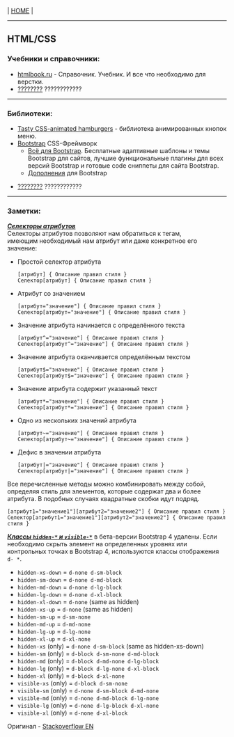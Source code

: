 | [HOME](https://github.com/vik-vavilikhin/vik-vavilikhin.github.io) |

-------------------------------------------------------------------------------------------
## HTML/CSS
### Учебники и справочники:
- [htmlbook.ru](http://htmlbook.ru/) - Справочник. Учебник. И все что необходимо для верстки.
  <!-- ==================== -->
- [????????]() ????????????

-------------------------------------------------------------------------------------------
### Библиотеки:
- [Tasty CSS-animated hamburgers](https://jonsuh.com/hamburgers/) - библиотека анимированных кнопок меню.
- [Bootstrap](https://getbootstrap.com/) CSS-Фреймворк
  - [Всё для Bootstrap](http://bootstraptema.ru/). Бесплатные адаптивные шаблоны и темы Bootstrap для сайтов, лучшие функциональные плагины для всех версий Bootstrap и готовые code сниппеты для сайта Bootstrap.
  - [Дополнения](https://habr.com/ru/company/dataart/blog/258101/) для Bootstrap
<!-- ==================== -->
- [????????]() ????????????

-------------------------------------------------------------------------------------------
### Заметки:

___[Селекторы атрибутов](http://htmlbook.ru/samcss/selektory-atributov)___  
Селекторы атрибутов позволяют нам обратиться к тегам,  
имеющим необходимый нам атрибут или даже конкретное его значение:
- Простой селектор атрибута
  ```
  [атрибут] { Описание правил стиля }
  Селектор[атрибут] { Описание правил стиля }
  ```
- Атрибут со значением
  ```
  [атрибут="значение"] { Описание правил стиля }
  Селектор[атрибут="значение"] { Описание правил стиля }
  ```
- Значение атрибута начинается с определённого текста
  ```
  [атрибут^="значение"] { Описание правил стиля }
  Селектор[атрибут^="значение"] { Описание правил стиля }
  ```
- Значение атрибута оканчивается определённым текстом
  ```
  [атрибут$="значение"] { Описание правил стиля }
  Селектор[атрибут$="значение"] { Описание правил стиля }
  ```
- Значение атрибута содержит указанный текст
  ```
  [атрибут*="значение"] { Описание правил стиля }
  Селектор[атрибут*="значение"] { Описание правил стиля }
  ```
- Одно из нескольких значений атрибута
  ```
  [атрибут~="значение"] { Описание правил стиля }
  Селектор[атрибут~="значение"] { Описание правил стиля }
  ```
- Дефис в значении атрибута
  ```
  [атрибут|="значение"] { Описание правил стиля }
  Селектор[атрибут|="значение"] { Описание правил стиля }
  ```
Все перечисленные методы можно комбинировать между собой, определяя стиль для элементов, которые содержат два и более атрибута. В подобных случаях квадратные скобки идут подряд.
  ```
  [атрибут1="значение1"][атрибут2="значение2"] { Описание правил стиля }
  Селектор[атрибут1="значение1"][атрибут2="значение2"] { Описание правил стиля }
  ```
  
___[Классы `hidden-*` и `visible-*`](https://ru.stackoverflow.com/questions/710421/%D0%9D%D0%B5-%D1%80%D0%B0%D0%B1%D0%BE%D1%82%D0%B0%D0%B5%D1%82-hidden-%D0%B2-bootstrap-4)___ в бета-версии Bootstrap 4 удалены. Если необходимо скрыть элемент на определенных уровнях или контрольных точках в Bootstrap 4, используются классы отображения `d- *`.
- `hidden-xs-down` = `d-none d-sm-block`
- `hidden-sm-down` = `d-none d-md-block`
- `hidden-md-down` = `d-none d-lg-block`
- `hidden-lg-down` = `d-none d-xl-block`
- `hidden-xl-down` = `d-none` (same as hidden)
- `hidden-xs-up` = `d-none` (same as hidden)
- `hidden-sm-up` = `d-sm-none`
- `hidden-md-up` = `d-md-none`
- `hidden-lg-up` = `d-lg-none`
- `hidden-xl-up` = `d-xl-none`
- `hidden-xs` (only) = `d-none d-sm-block` (same as hidden-xs-down)
- `hidden-sm` (only) = `d-block d-sm-none d-md-block`
- `hidden-md` (only) = `d-block d-md-none d-lg-block`
- `hidden-lg` (only) = `d-block d-lg-none d-xl-block`
- `hidden-xl` (only) = `d-block d-xl-none`
- `visible-xs` (only) = `d-block d-sm-none`
- `visible-sm` (only) = `d-none d-sm-block d-md-none`
- `visible-md` (only) = `d-none d-md-block d-lg-none`
- `visible-lg` (only) = `d-none d-lg-block d-xl-none`
- `visible-xl` (only) = `d-none d-xl-block`

Оригинал - [Stackoverflow EN](https://stackoverflow.com/questions/35351353/missing-visible-and-hidden-in-bootstrap-v4/45844579#45844579)